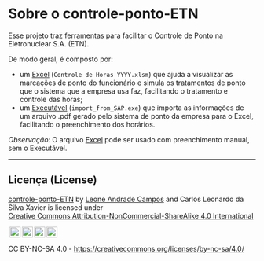 # Sobre o controle-ponto-ETN

Esse projeto traz ferramentas para facilitar o Controle de Ponto na Eletronuclear S.A. (ETN).

De modo geral, é composto por:
- um <ins>Excel</ins> (`Controle de Horas YYYY.xlsm`) que ajuda a visualizar as marcações de ponto do funcionário e simula os tratamentos de ponto que o sistema que a empresa usa faz, facilitando o tratamento e controle das horas;
- um <ins>Executável</ins> (`import_from_SAP.exe`) que importa as informações de um arquivo .pdf gerado pelo sistema de ponto da empresa para o Excel, facilitando o preenchimento dos horários.

_Observação:_ O arquivo <ins>Excel</ins> pode ser usado com preenchimento manual, sem o Executável.

---
## Licença (License)

<p xmlns:cc="http://creativecommons.org/ns#" xmlns:dct="http://purl.org/dc/terms/"><a property="dct:title" rel="cc:attributionURL" href="https://github.com/LeoneAC/controle-ponto-ETN.git">controle-ponto-ETN</a> by <a rel="cc:attributionURL dct:creator" property="cc:attributionName" href="https://github.com/LeoneAC">Leone Andrade Campos</a> and Carlos Leonardo da Silva Xavier is licensed under <a href="https://creativecommons.org/licenses/by-nc-sa/4.0/?ref=chooser-v1" target="_blank" rel="license noopener noreferrer" style="display:inline-block;">Creative Commons Attribution-NonCommercial-ShareAlike 4.0 International

<img style="height:22px!important;margin-left:3px;vertical-align:text-bottom;" src="https://mirrors.creativecommons.org/presskit/icons/cc.svg?ref=chooser-v1" alt=""><img style="height:22px!important;margin-left:3px;vertical-align:text-bottom;" src="https://mirrors.creativecommons.org/presskit/icons/by.svg?ref=chooser-v1" alt=""><img style="height:22px!important;margin-left:3px;vertical-align:text-bottom;" src="https://mirrors.creativecommons.org/presskit/icons/nc.svg?ref=chooser-v1" alt=""><img style="height:22px!important;margin-left:3px;vertical-align:text-bottom;" src="https://mirrors.creativecommons.org/presskit/icons/sa.svg?ref=chooser-v1" alt=""></a>

CC BY-NC-SA 4.0 - https://creativecommons.org/licenses/by-nc-sa/4.0/</p>